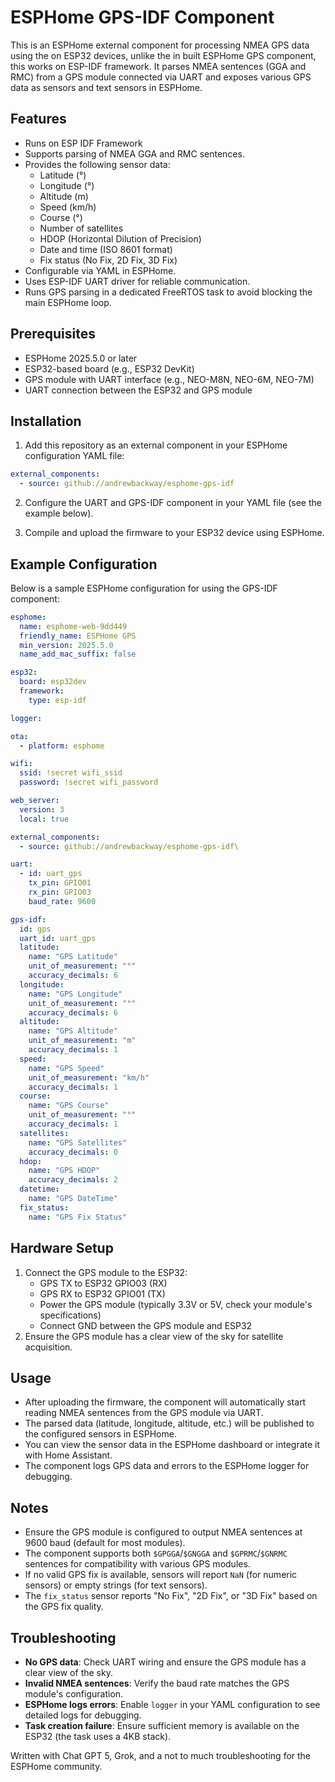 # ESPHome GPS-IDF Component

This is an ESPHome external component for processing NMEA GPS data using the on ESP32 devices, unlike the in built ESPHome GPS component, this works on ESP-IDF framework.  It parses NMEA sentences (GGA and RMC) from a GPS module connected via UART and exposes various GPS data as sensors and text sensors in ESPHome.

## Features

- Runs on ESP IDF Framework 
- Supports parsing of NMEA GGA and RMC sentences.
- Provides the following sensor data:
  - Latitude (°)
  - Longitude (°)
  - Altitude (m)
  - Speed (km/h)
  - Course (°)
  - Number of satellites
  - HDOP (Horizontal Dilution of Precision)
  - Date and time (ISO 8601 format)
  - Fix status (No Fix, 2D Fix, 3D Fix)
- Configurable via YAML in ESPHome.
- Uses ESP-IDF UART driver for reliable communication.
- Runs GPS parsing in a dedicated FreeRTOS task to avoid blocking the main ESPHome loop.

## Prerequisites

- ESPHome 2025.5.0 or later
- ESP32-based board (e.g., ESP32 DevKit)
- GPS module with UART interface (e.g., NEO-M8N, NEO-6M, NEO-7M)
- UART connection between the ESP32 and GPS module

## Installation

1. Add this repository as an external component in your ESPHome configuration YAML file:

```yaml
external_components:
  - source: github://andrewbackway/esphome-gps-idf
```

2. Configure the UART and GPS-IDF component in your YAML file (see the example below).

3. Compile and upload the firmware to your ESP32 device using ESPHome.

## Example Configuration

Below is a sample ESPHome configuration for using the GPS-IDF component:

```yaml
esphome:
  name: esphome-web-9dd449
  friendly_name: ESPHome GPS
  min_version: 2025.5.0
  name_add_mac_suffix: false

esp32:
  board: esp32dev
  framework:
    type: esp-idf

logger:

ota:
  - platform: esphome

wifi:
  ssid: !secret wifi_ssid
  password: !secret wifi_password

web_server:
  version: 3
  local: true

external_components:
  - source: github://andrewbackway/esphome-gps-idf\

uart:
  - id: uart_gps
    tx_pin: GPIO01
    rx_pin: GPIO03
    baud_rate: 9600

gps-idf:
  id: gps
  uart_id: uart_gps
  latitude:
    name: "GPS Latitude"
    unit_of_measurement: "°"
    accuracy_decimals: 6
  longitude:
    name: "GPS Longitude"
    unit_of_measurement: "°"
    accuracy_decimals: 6
  altitude:
    name: "GPS Altitude"
    unit_of_measurement: "m"
    accuracy_decimals: 1
  speed:
    name: "GPS Speed"
    unit_of_measurement: "km/h"
    accuracy_decimals: 1
  course:
    name: "GPS Course"
    unit_of_measurement: "°"
    accuracy_decimals: 1
  satellites:
    name: "GPS Satellites"
    accuracy_decimals: 0
  hdop:
    name: "GPS HDOP"
    accuracy_decimals: 2
  datetime:
    name: "GPS DateTime"
  fix_status:
    name: "GPS Fix Status"
```

## Hardware Setup

1. Connect the GPS module to the ESP32:
   - GPS TX to ESP32 GPIO03 (RX)
   - GPS RX to ESP32 GPIO01 (TX)
   - Power the GPS module (typically 3.3V or 5V, check your module's specifications)
   - Connect GND between the GPS module and ESP32
2. Ensure the GPS module has a clear view of the sky for satellite acquisition.

## Usage

- After uploading the firmware, the component will automatically start reading NMEA sentences from the GPS module via UART.
- The parsed data (latitude, longitude, altitude, etc.) will be published to the configured sensors in ESPHome.
- You can view the sensor data in the ESPHome dashboard or integrate it with Home Assistant.
- The component logs GPS data and errors to the ESPHome logger for debugging.

## Notes

- Ensure the GPS module is configured to output NMEA sentences at 9600 baud (default for most modules).
- The component supports both `$GPGGA`/`$GNGGA` and `$GPRMC`/`$GNRMC` sentences for compatibility with various GPS modules.
- If no valid GPS fix is available, sensors will report `NaN` (for numeric sensors) or empty strings (for text sensors).
- The `fix_status` sensor reports "No Fix", "2D Fix", or "3D Fix" based on the GPS fix quality.

## Troubleshooting

- **No GPS data**: Check UART wiring and ensure the GPS module has a clear view of the sky.
- **Invalid NMEA sentences**: Verify the baud rate matches the GPS module's configuration.
- **ESPHome logs errors**: Enable `logger` in your YAML configuration to see detailed logs for debugging.
- **Task creation failure**: Ensure sufficient memory is available on the ESP32 (the task uses a 4KB stack).

Written with Chat GPT 5, Grok, and a not to much troubleshooting for the ESPHome community.
